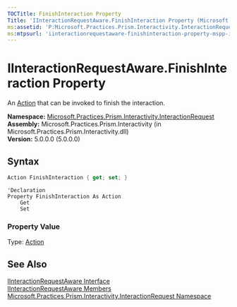 ```yaml
---
TOCTitle: FinishInteraction Property
Title: 'IInteractionRequestAware.FinishInteraction Property (Microsoft.Practices.Prism.Interactivity.InteractionRequest)'
ms:assetid: 'P:Microsoft.Practices.Prism.Interactivity.InteractionRequest.IInteractionRequestAware.FinishInteraction'
ms:mtpsurl: 'iinteractionrequestaware-finishinteraction-property-mspp-interactivity-interactionrequest.md'
---
```


# IInteractionRequestAware.FinishInteraction Property 

An [Action](http://msdn.microsoft.com/en-us/library/bb534741) that can be invoked to finish the interaction.

**Namespace:** [Microsoft.Practices.Prism.Interactivity.InteractionRequest](/patterns-practices/reference/mspp-interactivity-interactionrequest-namespace)  
**Assembly:** Microsoft.Practices.Prism.Interactivity (in Microsoft.Practices.Prism.Interactivity.dll)  
**Version:** 5.0.0.0 (5.0.0.0)

## Syntax
```C#
Action FinishInteraction { get; set; }
```

```VB
'Declaration
Property FinishInteraction As Action
	Get
	Set
```

### Property Value

Type: [Action](http://msdn.microsoft.com/en-us/library/bb534741)

## See Also

[IInteractionRequestAware Interface](/patterns-practices/reference/iinteractionrequestaware-interface-mspp-interactivity-interactionrequest)  
[IInteractionRequestAware Members](/patterns-practices/reference/iinteractionrequestaware-members-mspp-interactivity-interactionrequest)  
[Microsoft.Practices.Prism.Interactivity.InteractionRequest Namespace](/patterns-practices/reference/mspp-interactivity-interactionrequest-namespace)  
